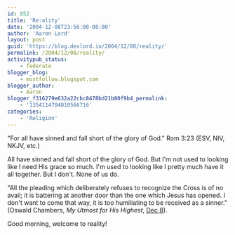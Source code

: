 ```yaml
---
id: 852
title: 'Re:ality'
date: '2004-12-08T23:56:00-08:00'
author: 'Aaron Lord'
layout: post
guid: 'https://blog.devlord.io/2004/12/08/reality/'
permalink: /2004/12/08/reality/
activitypub_status:
    - federate
blogger_blog:
    - mustfollow.blogspot.com
blogger_author:
    - Aaron
blogger_f316279e632a22cbc8478bd21b80f9b4_permalink:
    - '1354114704010566716'
categories:
    - 'Religion'
---
```


"For all have sinned and fall short of the glory of God." Rom 3:23 (ESV, NIV, NKJV, etc.)

All have sinned and fall short of the glory of God.  But I'm not used to looking like I need His grace so much.  I'm used to looking like I pretty much have it all together.  But I don't.  None of us do.

"All the pleading which deliberately refuses to recognize the Cross is of no avail; it is battering at another door than the one which Jesus has opened.  I don't want to come that way, it is too humiliating to be received as a sinner."  (Oswald Chambers, <i>My Utmost for His Highest</i>, <a href="http://www.gospelcom.net/rbc/utmost/12/08/" target="_blank" rel="noopener">Dec 8</a>).

Good morning, welcome to reality!